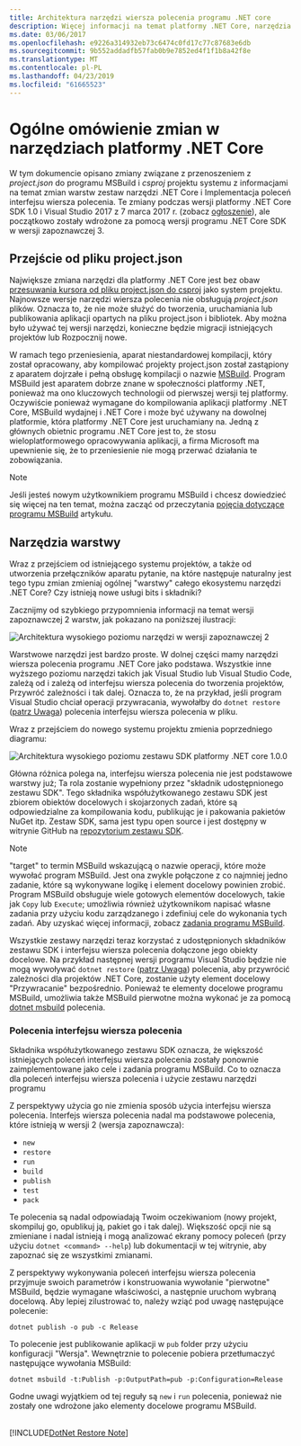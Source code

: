 ```yaml
---
title: Architektura narzędzi wiersza polecenia programu .NET core
description: Więcej informacji na temat platformy .NET Core, narzędzia warstwy i co zmieniło się w nowszych wersjach.
ms.date: 03/06/2017
ms.openlocfilehash: e9226a314932eb73c6474c0fd17c77c87683e6db
ms.sourcegitcommit: 9b552addadfb57fab0b9e7852ed4f1f1b8a42f8e
ms.translationtype: MT
ms.contentlocale: pl-PL
ms.lasthandoff: 04/23/2019
ms.locfileid: "61665523"
---
```

# <a name="high-level-overview-of-changes-in-the-net-core-tools"></a>Ogólne omówienie zmian w narzędziach platformy .NET Core

W tym dokumencie opisano zmiany związane z przenoszeniem z *project.json* do programu MSBuild i *csproj* projektu systemu z informacjami na temat zmian warstw zestaw narzędzi .NET Core i Implementacja poleceń interfejsu wiersza polecenia. Te zmiany podczas wersji platformy .NET Core SDK 1.0 i Visual Studio 2017 z 7 marca 2017 r. (zobacz [ogłoszenie](https://devblogs.microsoft.com/dotnet/announcing-net-core-tools-1-0/)), ale początkowo zostały wdrożone za pomocą wersji programu .NET Core SDK w wersji zapoznawczej 3.

## <a name="moving-away-from-projectjson"></a>Przejście od pliku project.json
Największe zmiana narzędzi dla platformy .NET Core jest bez obaw [przesuwania kursora od pliku project.json do csproj](https://devblogs.microsoft.com/dotnet/changes-to-project-json/) jako system projektu. Najnowsze wersje narzędzi wiersza polecenia nie obsługują *project.json* plików. Oznacza to, że nie może służyć do tworzenia, uruchamiania lub publikowania aplikacji opartych na pliku project.json i bibliotek. Aby można było używać tej wersji narzędzi, konieczne będzie migracji istniejących projektów lub Rozpocznij nowe. 

W ramach tego przeniesienia, aparat niestandardowej kompilacji, który został opracowany, aby kompilować projekty project.json został zastąpiony z aparatem dojrzałe i pełną obsługę kompilacji o nazwie [MSBuild](https://github.com/Microsoft/msbuild). Program MSBuild jest aparatem dobrze znane w społeczności platformy .NET, ponieważ ma ono kluczowych technologii od pierwszej wersji tej platformy. Oczywiście ponieważ wymagane do kompilowania aplikacji platformy .NET Core, MSBuild wydajnej i .NET Core i może być używany na dowolnej platformie, która platformy .NET Core jest uruchamiany na. Jedną z głównych obietnic programu .NET Core jest to, że stosu wieloplatformowego opracowywania aplikacji, a firma Microsoft ma upewnienie się, że to przeniesienie nie mogą przerwać działania te zobowiązania.

> [!NOTE]
> Jeśli jesteś nowym użytkownikiem programu MSBuild i chcesz dowiedzieć się więcej na ten temat, można zacząć od przeczytania [pojęcia dotyczące programu MSBuild](/visualstudio/msbuild/msbuild-concepts) artykułu. 

## <a name="the-tooling-layers"></a>Narzędzia warstwy
Wraz z przejściem od istniejącego systemu projektów, a także od utworzenia przełączników aparatu pytanie, na które następuje naturalny jest tego typu zmian zmieniaj ogólnej "warstwy" całego ekosystemu narzędzi .NET Core? Czy istnieją nowe usługi bits i składniki?

Zacznijmy od szybkiego przypomnienia informacji na temat wersji zapoznawczej 2 warstw, jak pokazano na poniższej ilustracji:

![Architektura wysokiego poziomu narzędzi w wersji zapoznawczej 2](media/cli-msbuild-architecture/p2-arch.png)

Warstwowe narzędzi jest bardzo proste. W dolnej części mamy narzędzi wiersza polecenia programu .NET Core jako podstawa. Wszystkie inne wyższego poziomu narzędzi takich jak Visual Studio lub Visual Studio Code, zależą od i zależą od interfejsu wiersza polecenia do tworzenia projektów, Przywróć zależności i tak dalej. Oznacza to, że na przykład, jeśli program Visual Studio chciał operacji przywracania, wywołałby do `dotnet restore` ([patrz Uwaga](#dotnet-restore-note)) polecenia interfejsu wiersza polecenia w pliku. 

Wraz z przejściem do nowego systemu projektu zmienia poprzedniego diagramu: 

![Architektura wysokiego poziomu zestawu SDK platformy .NET core 1.0.0](media/cli-msbuild-architecture/p3-arch.png)

Główna różnica polega na, interfejsu wiersza polecenia nie jest podstawowe warstwy już; Ta rola zostanie wypełniony przez "składnik udostępnionego zestawu SDK". Tego składnika współużytkowanego zestawu SDK jest zbiorem obiektów docelowych i skojarzonych zadań, które są odpowiedzialne za kompilowania kodu, publikując je i pakowania pakietów NuGet itp. Zestaw SDK, sama jest typu open source i jest dostępny w witrynie GitHub na [repozytorium zestawu SDK](https://github.com/dotnet/sdk). 

> [!NOTE]
> "target" to termin MSBuild wskazującą o nazwie operacji, które może wywołać program MSBuild. Jest ona zwykle połączone z co najmniej jedno zadanie, które są wykonywane logikę i element docelowy powinien zrobić. Program MSBuild obsługuje wiele gotowych elementów docelowych, takie jak `Copy` lub `Execute`; umożliwia również użytkownikom napisać własne zadania przy użyciu kodu zarządzanego i zdefiniuj cele do wykonania tych zadań. Aby uzyskać więcej informacji, zobacz [zadania programu MSBuild](/visualstudio/msbuild/msbuild-tasks). 

Wszystkie zestawy narzędzi teraz korzystać z udostępnionych składników zestawu SDK i interfejsu wiersza polecenia dołączone jego obiekty docelowe. Na przykład następnej wersji programu Visual Studio będzie nie mogą wywoływać `dotnet restore` ([patrz Uwaga](#dotnet-restore-note)) polecenia, aby przywrócić zależności dla projektów .NET Core, zostanie użyty element docelowy "Przywracanie" bezpośrednio. Ponieważ te elementy docelowe programu MSBuild, umożliwia także MSBuild pierwotne można wykonać je za pomocą [dotnet msbuild](dotnet-msbuild.md) polecenia. 

### <a name="cli-commands"></a>Polecenia interfejsu wiersza polecenia
Składnika współużytkowanego zestawu SDK oznacza, że większość istniejących poleceń interfejsu wiersza polecenia zostały ponownie zaimplementowane jako cele i zadania programu MSBuild. Co to oznacza dla poleceń interfejsu wiersza polecenia i użycie zestawu narzędzi programu 

Z perspektywy użycia go nie zmienia sposób użycia interfejsu wiersza polecenia. Interfejs wiersza polecenia nadal ma podstawowe polecenia, które istnieją w wersji 2 (wersja zapoznawcza):

* `new`
* `restore`
* `run` 
* `build`
* `publish`
* `test`
* `pack` 

Te polecenia są nadal odpowiadają Twoim oczekiwaniom (nowy projekt, skompiluj go, opublikuj ją, pakiet go i tak dalej). Większość opcji nie są zmieniane i nadal istnieją i mogą analizować ekrany pomocy poleceń (przy użyciu `dotnet <command> --help`) lub dokumentacji w tej witrynie, aby zapoznać się ze wszystkimi zmianami. 

Z perspektywy wykonywania poleceń interfejsu wiersza polecenia przyjmuje swoich parametrów i konstruowania wywołanie "pierwotne" MSBuild, będzie wymagane właściwości, a następnie uruchom wybraną docelową. Aby lepiej zilustrować to, należy wziąć pod uwagę następujące polecenie: 

   `dotnet publish -o pub -c Release`
    
To polecenie jest publikowanie aplikacji w `pub` folder przy użyciu konfiguracji "Wersja". Wewnętrznie to polecenie pobiera przetłumaczyć następujące wywołania MSBuild: 

   `dotnet msbuild -t:Publish -p:OutputPath=pub -p:Configuration=Release`

Godne uwagi wyjątkiem od tej reguły są `new` i `run` polecenia, ponieważ nie zostały one wdrożone jako elementy docelowe programu MSBuild.

<a name="dotnet-restore-note"></a>  
[!INCLUDE[DotNet Restore Note](~/includes/dotnet-restore-note.md)]
